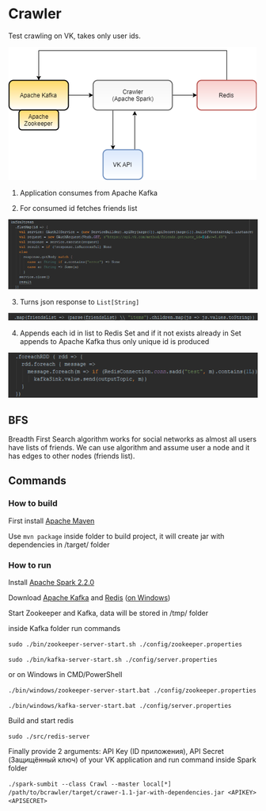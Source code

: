 # Crawler
Test crawling on VK, takes only user ids.

![Arch](https://github.com/Zulek/bcrawler/blob/master/arch.png)

1. Application consumes from Apache Kafka  

2. For consumed id fetches friends list

![2](https://github.com/Zulek/bcrawler/blob/master/vkfetch.png)

3. Turns json response to `List[String]`

![3](https://github.com/Zulek/bcrawler/blob/master/json.png)

4. Appends each id in list to Redis Set and if it not exists already in Set appends to Apache Kafka thus only unique id is produced  

![4](https://github.com/Zulek/bcrawler/blob/master/rediskafkaprod.png)


## BFS
Breadth First Search algorithm works for social networks as almost all users have lists of friends. We can use algorithm and assume user a node and it has edges to other nodes (friends list).
## Commands
### How to build
First install [Apache Maven](https://maven.apache.org/download.cgi)

Use `mvn package` inside folder to build project, it will create jar with dependencies in /target/ folder

### How to run

Install [Apache Spark 2.2.0](https://spark.apache.org/downloads.html)

Download [Apache Kafka](https://kafka.apache.org/downloads) and [Redis](https://redis.io/download) ([on Windows](https://github.com/MicrosoftArchive/redis))

Start Zookeeper and Kafka, data will be stored in /tmp/ folder

inside Kafka folder run commands

`sudo ./bin/zookeeper-server-start.sh ./config/zookeeper.properties`

`sudo ./bin/kafka-server-start.sh ./config/server.properties`

or on Windows in CMD/PowerShell

`./bin/windows/zookeeper-server-start.bat ./config/zookeeper.properties`

`./bin/windows/kafka-server-start.bat ./config/server.properties`

Build and start redis

`sudo ./src/redis-server`

Finally provide 2 arguments: API Key (ID приложения), API Secret (Защищённый ключ) of your VK application and run command inside Spark folder

`./spark-sumbit --class Crawl --master local[*] /path/to/bcrawler/target/crawer-1.1-jar-with-dependencies.jar <APIKEY> <APISECRET>`
